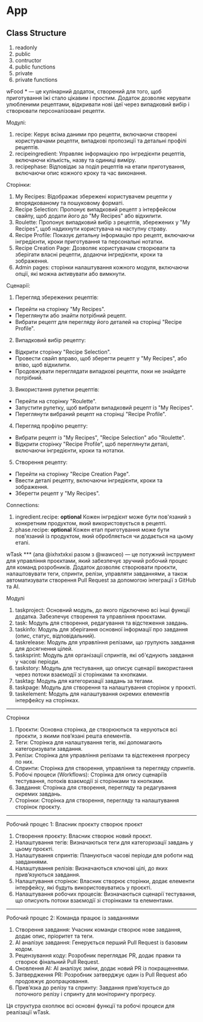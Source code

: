 # App

## Class Structure
1) readonly
2) public
3) contructor
4) public functions
5) private
6) private functions
 

wFood * — це кулінарний додаток, створений для того, щоб приготування їжі стало цікавим і простим. Додаток дозволяє керувати улюбленими рецептами, відкривати нові ідеї через випадковий вибір і створювати персоналізовані рецепти.

Модулі:  
1. recipe: Керує всіма даними про рецепти, включаючи створені користувачами рецепти, випадкові пропозиції та детальні профілі рецептів.
2. recipeingredient: Управляє інформацією про інгредієнти рецептів, включаючи кількість, назву та одиниці виміру.  
3. recipephase: Відповідає за поділ рецептів на етапи приготування, включаючи опис кожного кроку та час виконання.

Сторінки:  
1. My Recipes: Відображає збережені користувачем рецепти у впорядкованому та пошуковому форматі.  
2. Recipe Selection: Пропонує випадковий рецепт з інтерфейсом свайпу, щоб додати його до "My Recipes" або відхилити.  
3. Roulette: Пропонує випадковий вибір з рецептів, збережених у "My Recipes", щоб надихнути користувача на наступну страву.  
4. Recipe Profile: Показує детальну інформацію про рецепт, включаючи інгредієнти, кроки приготування та персональні нотатки.  
5. Recipe Creation Page: Дозволяє користувачам створювати та зберігати власні рецепти, додаючи інгредієнти, кроки та зображення.
6. Admin pages: сторінки налаштування кожного модуля, включаючи опції, які можна активувати або вимкнути.

Сценарії:  
1. Перегляд збережених рецептів:  
- Перейти на сторінку "My Recipes".  
- Переглянути або знайти потрібний рецепт.  
- Вибрати рецепт для перегляду його деталей на сторінці "Recipe Profile".  

2. Випадковий вибір рецепту:  
- Відкрити сторінку "Recipe Selection".  
- Провести свайп вправо, щоб зберегти рецепт у "My Recipes", або вліво, щоб відхилити.  
- Продовжувати переглядати випадкові рецепти, поки не знайдете потрібний.  

3. Використання рулетки рецептів:  
- Перейти на сторінку "Roulette".  
- Запустити рулетку, щоб вибрати випадковий рецепт із "My Recipes".  
- Переглянути вибраний рецепт на сторінці "Recipe Profile".  

4. Перегляд профілю рецепту:  
- Вибрати рецепт із "My Recipes", "Recipe Selection" або "Roulette".  
- Відкрити сторінку "Recipe Profile", щоб переглянути деталі, включаючи інгредієнти, кроки та нотатки.  

5. Створення рецепту:  
- Перейти на сторінку "Recipe Creation Page".  
- Ввести деталі рецепту, включаючи інгредієнти, кроки та зображення.  
- Зберегти рецепт у "My Recipes".

Connections:  
1. ingredient.recipe: **optional** Кожен інгредієнт може бути пов'язаний з конкретним продуктом, який використовується в рецепті.  
2. phase.recipe: **optional** Кожен етап приготування може бути пов'язаний із продуктом, який обробляється чи додається на цьому етапі.


wTask *** (апа @ixhxtxkxi разом з @wawceo)  — це потужний інструмент для управління проєктами, який забезпечує зручний робочий процес для команд розробників. Додаток дозволяє створювати проєкти, налаштовувати теги, спринти, релізи, управляти завданнями, а також автоматизувати створення Pull Request за допомогою інтеграції з GitHub та AI.

Модулі  
1. taskproject: Основний модуль, до якого підключено всі інші функції додатка. Забезпечує створення та управління проєктами.  
2. task: Модуль для створення, редагування та відстеження завдань.  
3. taskinfo: Модуль для зберігання основної інформації про завдання (опис, статус, відповідальний).  
4. taskrelease: Модуль для управління релізами, що групують завдання для досягнення цілей.  
5. tasksprint: Модуль для організації спринтів, які об'єднують завдання у часові періоди.  
6. taskstory: Модуль для тестування, що описує сценарії використання через потоки взаємодії зі сторінками та кнопками.  
7. tasktag: Модуль для категоризації завдань за тегами.  
8. taskpage: Модуль для створення та налаштування сторінок у проєкті.  
9. taskelement: Модуль для налаштування окремих елементів інтерфейсу на сторінках.  

---

Сторінки  
1. Проєкти: Основна сторінка, де створюються та керуються всі проєкти, з якими пов’язані решта елементів.  
2. Теги: Сторінка для налаштування тегів, які допомагають категоризувати завдання.  
3. Релізи: Сторінка для управління релізами та відстеження прогресу по них.  
4. Спринти: Сторінка для створення, управління та перегляду спринтів.  
5. Робочі процеси (Workflows): Сторінка для опису сценаріїв тестування, потоків взаємодії зі сторінками та кнопками.  
6. Завдання: Сторінка для створення, перегляду та редагування окремих завдань.  
7. Сторінки: Сторінка для створення, перегляду та налаштування сторінок проєкту.

---

Робочий процес 1: Власник проєкту створює проєкт  
1. Створення проєкту: Власник створює новий проєкт.  
2. Налаштування тегів: Визначаються теги для категоризації завдань у цьому проєкті.  
3. Налаштування спринтів: Плануються часові періоди для роботи над завданнями.  
4. Налаштування релізів: Визначаються ключові цілі, до яких прив’язуються завдання.  
5. Налаштування сторінок: Власник створює сторінки, додає елементи інтерфейсу, які будуть використовуватись у проєкті.  
6. Налаштування робочих процесів: Визначаються сценарії тестування, що описують потоки взаємодії зі сторінками та елементами.  

---

Робочий процес 2: Команда працює із завданнями  
1. Створення завдання: Учасник команди створює нове завдання, додає опис, пріоритет та теги.  
2. AI аналізує завдання: Генерується перший Pull Request із базовим кодом.  
3. Рецензування коду: Розробник переглядає PR, додає правки та створює фінальний Pull Request.  
4. Оновлення AI: AI аналізує зміни, додає новий PR із покращеннями.  
5. Затвердження PR: Розробник затверджує один із Pull Request або продовжує доопрацювання.  
6. Прив’язка до релізу та спринту: Завдання прив’язується до поточного релізу і спринту для моніторингу прогресу.  

Ця структура охоплює всі основні функції та робочі процеси для реалізації wTask.